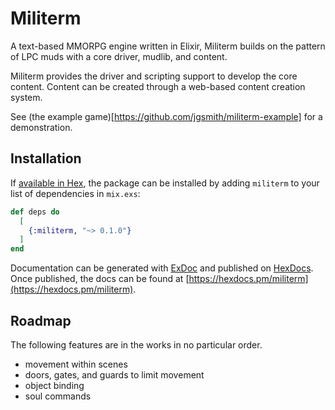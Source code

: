 # Militerm

A text-based MMORPG engine written in Elixir, Militerm builds on the pattern of LPC muds with a
core driver, mudlib, and content.

Militerm provides the driver and scripting support to develop the core content. Content can
be created through a web-based content creation system.

See (the example game)[https://github.com/jgsmith/militerm-example] for a demonstration.

## Installation

If [available in Hex](https://hex.pm/docs/publish), the package can be installed
by adding `militerm` to your list of dependencies in `mix.exs`:

```elixir
def deps do
  [
    {:militerm, "~> 0.1.0"}
  ]
end
```

Documentation can be generated with [ExDoc](https://github.com/elixir-lang/ex_doc)
and published on [HexDocs](https://hexdocs.pm). Once published, the docs can
be found at [https://hexdocs.pm/militerm](https://hexdocs.pm/militerm).

## Roadmap

The following features are in the works in no particular order.

- movement within scenes
- doors, gates, and guards to limit movement
- object binding
- soul commands

